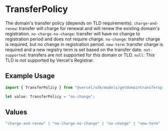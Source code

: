 # TransferPolicy

The domain's transfer policy (depends on TLD requirements). `charge-and-renew`: transfer will charge for renewal and will renew the existing domain's registration. `no-charge-no-change`: transfer will have no change to registration period and does not require charge. `no-change`: transfer charge is required, but no change in registration period. `new-term`: transfer charge is required and a new registry term is set based on the transfer date. `not-supported`: transfers are not supported for this domain or TLD. `null`: This TLD is not supported by Vercel's Registrar.

## Example Usage

```typescript
import { TransferPolicy } from "@vercel/sdk/models/getdomaintransferop.js";

let value: TransferPolicy = "no-change";
```

## Values

```typescript
"charge-and-renew" | "no-charge-no-change" | "no-change" | "new-term" | "not-supported"
```